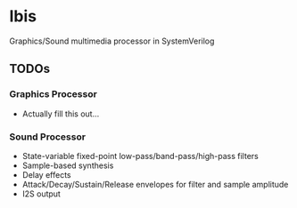 # Ibis

Graphics/Sound multimedia processor in SystemVerilog

## TODOs

### Graphics Processor

- Actually fill this out...

### Sound Processor

- State-variable fixed-point low-pass/band-pass/high-pass filters
- Sample-based synthesis
- Delay effects
- Attack/Decay/Sustain/Release envelopes for filter and sample amplitude
- I2S output
